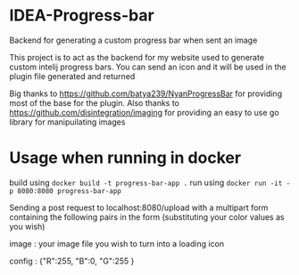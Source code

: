 # IDEA-Progress-bar
Backend for generating a custom progress bar when sent an image

This project is to act as the backend for my website used to generate custom intelij progress bars.
You can send an icon and it will be used in the plugin file generated and returned

Big thanks to https://github.com/batya239/NyanProgressBar for providing most of the base for the plugin.
Also thanks to https://github.com/disintegration/imaging for providing an easy to use go library for manipuilating images



# Usage when running in docker

build using `docker build -t progress-bar-app .`
run using `docker run -it -p 8080:8080 progress-bar-app`


Sending a post request to localhost:8080/upload with a multipart form containing the following pairs in the form (substituting your color values as you wish)


image : your image file you wish to turn into a loading icon

config : {"R":255, "B":0, "G":255 }
